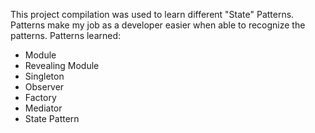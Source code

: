 This project compilation was used to learn different "State" Patterns.
Patterns make my job as a developer easier when able to recognize the patterns.
Patterns learned:

- Module
- Revealing Module
- Singleton
- Observer
- Factory
- Mediator
- State Pattern
